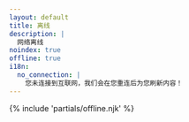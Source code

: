 ```yaml
---
layout: default
title: 离线
description: |
  网络离线
noindex: true
offline: true
i18n:
  no_connection: |
    您未连接到互联网，我们会在您重连后为您刷新内容！
---
```


{% include 'partials/offline.njk' %}